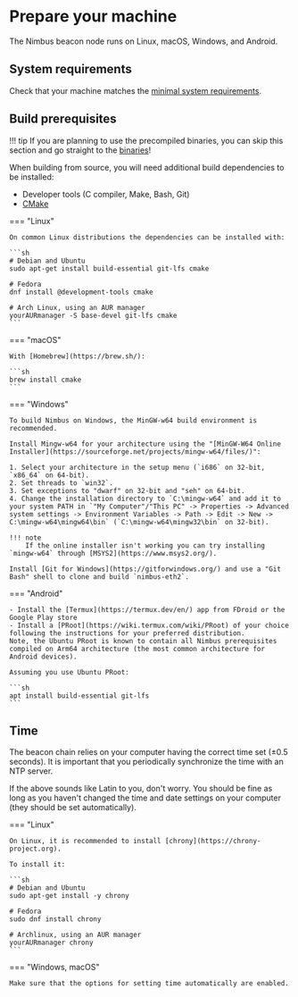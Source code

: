 # Prepare your machine

The Nimbus beacon node runs on Linux, macOS, Windows, and Android.

## System requirements

Check that your machine matches the [minimal system requirements](./hardware.md).

## Build prerequisites

!!! tip
    If you are planning to use the precompiled binaries, you can skip this section and go straight to the [binaries](./binaries.md)!

When building from source, you will need additional build dependencies to be installed:

- Developer tools (C compiler, Make, Bash, Git)
- [CMake](https://cmake.org/)

<!-- TODO: Please test whether the instructions below are correct. I think we are missing some dependencies on Windows. -->
<!--       Microsoft offer virtual machines that you can use for testing here: -->
<!--       https://developer.microsoft.com/en-us/windows/downloads/virtual-machines/ -->

=== "Linux"

    On common Linux distributions the dependencies can be installed with:

    ```sh
    # Debian and Ubuntu
    sudo apt-get install build-essential git-lfs cmake

    # Fedora
    dnf install @development-tools cmake

    # Arch Linux, using an AUR manager
    yourAURmanager -S base-devel git-lfs cmake
    ```

=== "macOS"

    With [Homebrew](https://brew.sh/):

    ```sh
    brew install cmake
    ```

=== "Windows"

    To build Nimbus on Windows, the MinGW-w64 build environment is recommended.

    Install Mingw-w64 for your architecture using the "[MinGW-W64 Online Installer](https://sourceforge.net/projects/mingw-w64/files/)":

    1. Select your architecture in the setup menu (`i686` on 32-bit, `x86_64` on 64-bit).
    2. Set threads to `win32`.
    3. Set exceptions to "dwarf" on 32-bit and "seh" on 64-bit.
    4. Change the installation directory to `C:\mingw-w64` and add it to your system PATH in `"My Computer"/"This PC" -> Properties -> Advanced system settings -> Environment Variables -> Path -> Edit -> New -> C:\mingw-w64\mingw64\bin` (`C:\mingw-w64\mingw32\bin` on 32-bit).

    !!! note
        If the online installer isn't working you can try installing `mingw-w64` through [MSYS2](https://www.msys2.org/).

    Install [Git for Windows](https://gitforwindows.org/) and use a "Git Bash" shell to clone and build `nimbus-eth2`.

=== "Android"

    - Install the [Termux](https://termux.dev/en/) app from FDroid or the Google Play store
    - Install a [PRoot](https://wiki.termux.com/wiki/PRoot) of your choice following the instructions for your preferred distribution.
    Note, the Ubuntu PRoot is known to contain all Nimbus prerequisites compiled on Arm64 architecture (the most common architecture for Android devices).

    Assuming you use Ubuntu PRoot:

    ```sh
    apt install build-essential git-lfs
    ```

## Time

The beacon chain relies on your computer having the correct time set (±0.5 seconds).
It is important that you periodically synchronize the time with an NTP server.

If the above sounds like Latin to you, don't worry.
You should be fine as long as you haven't changed the time and date settings on your computer (they should be set automatically).

=== "Linux"

    On Linux, it is recommended to install [chrony](https://chrony-project.org).

    To install it:

    ```sh
    # Debian and Ubuntu
    sudo apt-get install -y chrony

    # Fedora
    sudo dnf install chrony

    # Archlinux, using an AUR manager
    yourAURmanager chrony
    ```

=== "Windows, macOS"

    Make sure that the options for setting time automatically are enabled.
